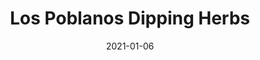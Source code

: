 ---
title: Los Poblanos Dipping Herbs
date: 2021-01-06
id: los-poblanos-dipping-herbs
price: 12.00
quantity: 1
image: ./images/los-poblanos-dipping-herbs-1.jpg
description: A delicious blend of New Mexican red chile flakes, thyme, rosemary, basil, oregano, parsley and garlic.  Mix with olive oil and serve with delicious crusty bread.  Add it to your favorite past dish
---